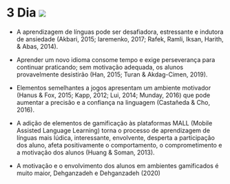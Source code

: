  # 3 Dia ![](https://i.imgur.com/4A1494N.png)

* A aprendizagem de línguas pode ser desafiadora, estressante e indutora de ansiedade (Akbari, 2015; Iaremenko, 2017; Rafek, Ramli, Iksan, Harith, & Abas, 2014).
  
* Aprender um novo idioma consome tempo e exige perseverança para continuar praticando; sem motivação adequada, os alunos provavelmente desistirão (Han, 2015; Turan & Akdag-Cimen, 2019).

* Elementos semelhantes a jogos apresentam um ambiente motivador (Hanus & Fox, 2015; Kapp, 2012; Lui, 2014; Munday, 2016) que pode aumentar a precisão e a confiança na linguagem (Castañeda & Cho, 2016).

* A adição de elementos de gamificação às plataformas MALL (Mobile Assisted Language Learning) torna o processo de aprendizagem de línguas mais lúdica, interessante, envolvente, desperta a participação dos aluno, afeta positivamente o comportamento, o comprometimento e a motivação dos alunos (Huang & Soman, 2013).

* A motivação e o envolvimento dos alunos em ambientes gamificados é muito maior, Dehganzadeh e Dehganzadeh (2020) 


